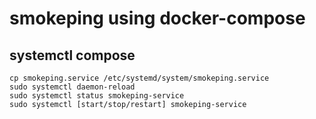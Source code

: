 # smokeping using docker-compose

## systemctl compose
```
cp smokeping.service /etc/systemd/system/smokeping.service
sudo systemctl daemon-reload
sudo systemctl status smokeping-service
sudo systemctl [start/stop/restart] smokeping-service
```

